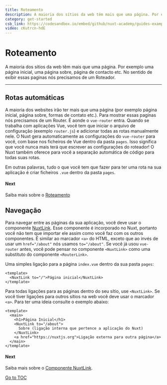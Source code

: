 ```yaml
---
title: Roteamento
description: A maioria dos sítios da web têm mais que uma página. Por exemplo uma página inicial, uma página sobre, página de contacto etc. No sentido de exibir essas paginas nós precisamos de um Roteador.
category: get-started
csb_link: https://codesandbox.io/embed/github/nuxt-academy/guides-examples/tree/master/01_get_started/02_routing?fontsize=14&hidenavigation=1&theme=dark
video: cKutrcn-hdE
---
```


# Roteamento

A maioria dos sítios da web têm mais que uma página. Por exemplo uma página inicial, uma página sobre, página de contacto etc. No sentido de exibir essas paginas nós precisamos de um Roteador.

---

## Rotas automáticas

A maioria dos websites irão ter mais que uma página (por exemplo página inicial, página sobre, formas de contato etc.). Para mostrar essas paginas nós precisamos de um Router. É aonde o `vue-router` entra. Quando se trabalha com aplicações Vue, você tem que iniciar o arquivo de configuração (exemplo `router.js`) e adicionar todas as rotas manualmente nele. O Nuxt gera automaticamente as configurações do `vue-router` para você, com base nos ficheiros de Vue dentro da pasta `pages`. Isso significa que você nunca mais terá que escrever as configurações do roteador! O Nuxt também oferece para você a separação automática de código para todas suas rotas.

Em outras palavras, tudo o que você tem que fazer para ter uma rota na sua aplicação é criar ficheiros `.vue` dentro da pasta `pages`.

#### Next
Saiba mais sobre o [Roteamento](./features/file-system-routing)


## Navegação

Para navegar entre as páginas da sua aplicação, você deve usar o componente [NuxtLink](./features/nuxt-components#o-componente-nuxtlink). Esse componente é incorporado no Nuxt, portanto você não tem que importar ele assim como você faz com os outros componentes. É similar ao marcador `<a>` do HTML, exceto que ao invés de usar um `href="/about"` nós usamos `to="/about"`. Se você já usou `vue-router` antes, você pode pensar no componente `<NuxtLink>` como uma substituto do componente `<RouterLink>`.

Uma simples ligação para a página `index.vue` dentro da sua pasta `pages`:

```html{}[pages/index.vue]
<template>
  <NuxtLink to="/">Página inicial</NuxtLink>
</template>
```

Para todas ligações para as páginas dentro do seu sítio, use `<NuxtLink>`. Se você tiver ligações para outros sítios na web você deve usar o marcador `<a>`. Para ter uma ideia consulte o exemplo abaixo:

```html{}[pages/index.vue]
<template>
  <main>
    <h1>Página Inicial</h1>
    <NuxtLink to="/about">
      Sobre (ligação interna que pertence a aplicação do Nuxt)
    </NuxtLink>
    <a href="https://nuxtjs.org">Ligação externa para outra página</a>
  </main>
</template>
```

#### Next
Saiba mais sobre o [Componente NuxtLink](./features/nuxt-components#o-componente-nuxtlink).

<span style='float: footnote;'><a href="../index.html#toc">Go to TOC</a></span>
